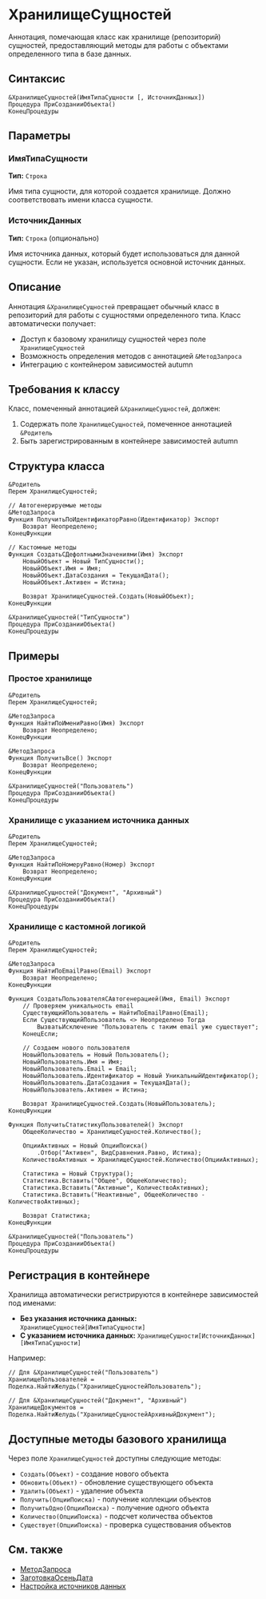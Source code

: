 # ХранилищеСущностей

Аннотация, помечающая класс как хранилище (репозиторий) сущностей, предоставляющий методы для работы с объектами определенного типа в базе данных.

## Синтаксис

```1c
&ХранилищеСущностей(ИмяТипаСущности [, ИсточникДанных])
Процедура ПриСозданииОбъекта()
КонецПроцедуры
```

## Параметры

### ИмяТипаСущности

**Тип:** `Строка`

Имя типа сущности, для которой создается хранилище. Должно соответствовать имени класса сущности.

### ИсточникДанных

**Тип:** `Строка` (опционально)

Имя источника данных, который будет использоваться для данной сущности. Если не указан, используется основной источник данных.

## Описание

Аннотация `&ХранилищеСущностей` превращает обычный класс в репозиторий для работы с сущностями определенного типа. Класс автоматически получает:

- Доступ к базовому хранилищу сущностей через поле `ХранилищеСущностей`
- Возможность определения методов с аннотацией `&МетодЗапроса`
- Интеграцию с контейнером зависимостей autumn

## Требования к классу

Класс, помеченный аннотацией `&ХранилищеСущностей`, должен:

1. Содержать поле `ХранилищеСущностей`, помеченное аннотацией `&Родитель`
2. Быть зарегистрированным в контейнере зависимостей autumn

## Структура класса

```1c
&Родитель
Перем ХранилищеСущностей;

// Автогенерируемые методы
&МетодЗапроса
Функция ПолучитьПоИдентификаторРавно(Идентификатор) Экспорт
    Возврат Неопределено;
КонецФункции

// Кастомные методы
Функция СоздатьСДефолтнымиЗначениями(Имя) Экспорт
    НовыйОбъект = Новый ТипСущности();
    НовыйОбъект.Имя = Имя;
    НовыйОбъект.ДатаСоздания = ТекущаяДата();
    НовыйОбъект.Активен = Истина;
    
    Возврат ХранилищеСущностей.Создать(НовыйОбъект);
КонецФункции

&ХранилищеСущностей("ТипСущности")
Процедура ПриСозданииОбъекта()
КонецПроцедуры
```

## Примеры

### Простое хранилище

```1c
&Родитель
Перем ХранилищеСущностей;

&МетодЗапроса
Функция НайтиПоИмениРавно(Имя) Экспорт
    Возврат Неопределено;
КонецФункции

&МетодЗапроса
Функция ПолучитьВсе() Экспорт
    Возврат Неопределено;
КонецФункции

&ХранилищеСущностей("Пользователь")
Процедура ПриСозданииОбъекта()
КонецПроцедуры
```

### Хранилище с указанием источника данных

```1c
&Родитель
Перем ХранилищеСущностей;

&МетодЗапроса
Функция НайтиПоНомеруРавно(Номер) Экспорт
    Возврат Неопределено;
КонецФункции

&ХранилищеСущностей("Документ", "Архивный")
Процедура ПриСозданииОбъекта()
КонецПроцедуры
```

### Хранилище с кастомной логикой

```1c
&Родитель
Перем ХранилищеСущностей;

&МетодЗапроса
Функция НайтиПоEmailРавно(Email) Экспорт
    Возврат Неопределено;
КонецФункции

Функция СоздатьПользователяСАвтогенерацией(Имя, Email) Экспорт
    // Проверяем уникальность email
    СуществующийПользователь = НайтиПоEmailРавно(Email);
    Если СуществующийПользователь <> Неопределено Тогда
        ВызватьИсключение "Пользователь с таким email уже существует";
    КонецЕсли;
    
    // Создаем нового пользователя
    НовыйПользователь = Новый Пользователь();
    НовыйПользователь.Имя = Имя;
    НовыйПользователь.Email = Email;
    НовыйПользователь.Идентификатор = Новый УникальныйИдентификатор();
    НовыйПользователь.ДатаСоздания = ТекущаяДата();
    НовыйПользователь.Активен = Истина;
    
    Возврат ХранилищеСущностей.Создать(НовыйПользователь);
КонецФункции

Функция ПолучитьСтатистикуПользователей() Экспорт
    ОбщееКоличество = ХранилищеСущностей.Количество();
    
    ОпцииАктивных = Новый ОпцииПоиска()
        .Отбор("Активен", ВидСравнения.Равно, Истина);
    КоличествоАктивных = ХранилищеСущностей.Количество(ОпцииАктивных);
    
    Статистика = Новый Структура();
    Статистика.Вставить("Общее", ОбщееКоличество);
    Статистика.Вставить("Активные", КоличествоАктивных);
    Статистика.Вставить("Неактивные", ОбщееКоличество - КоличествоАктивных);
    
    Возврат Статистика;
КонецФункции

&ХранилищеСущностей("Пользователь")
Процедура ПриСозданииОбъекта()
КонецПроцедуры
```

## Регистрация в контейнере

Хранилища автоматически регистрируются в контейнере зависимостей под именами:

- **Без указания источника данных:** `ХранилищеСущностей[ИмяТипаСущности]`
- **С указанием источника данных:** `ХранилищеСущности[ИсточникДанных][ИмяТипаСущности]`

Например:
```1c
// Для &ХранилищеСущностей("Пользователь")
ХранилищеПользователей = Поделка.НайтиЖелудь("ХранилищеСущностейПользователь");

// Для &ХранилищеСущностей("Документ", "Архивный")
ХранилищеДокументов = Поделка.НайтиЖелудь("ХранилищеСущностейАрхивныйДокумент");
```

## Доступные методы базового хранилища

Через поле `ХранилищеСущностей` доступны следующие методы:

- `Создать(Объект)` - создание нового объекта
- `Обновить(Объект)` - обновление существующего объекта
- `Удалить(Объект)` - удаление объекта
- `Получить(ОпцииПоиска)` - получение коллекции объектов
- `ПолучитьОдно(ОпцииПоиска)` - получение одного объекта
- `Количество(ОпцииПоиска)` - подсчет количества объектов
- `Существует(ОпцииПоиска)` - проверка существования объектов

## См. также

- [МетодЗапроса](МетодЗапроса.md)
- [ЗаготовкаОсеньДата](../Классы/ЗаготовкаОсеньДата.md)
- [Настройка источников данных](/docs/product/020-configuration.md)